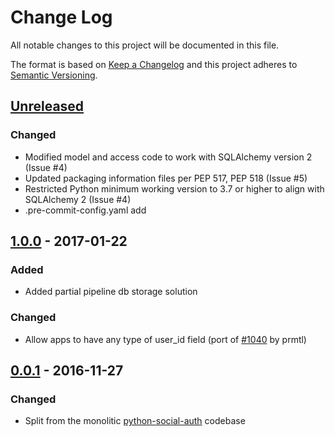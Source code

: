 # Change Log

All notable changes to this project will be documented in this file.

The format is based on [Keep a Changelog](http://keepachangelog.com/)
and this project adheres to [Semantic Versioning](http://semver.org/).

## [Unreleased](https://github.com/python-social-auth/social-app-pyramid/commits/master)

### Changed
- Modified model and access code to work with SQLAlchemy version 2 (Issue #4)
- Updated packaging information files per PEP 517, PEP 518 (Issue #5)
- Restricted Python minimum working version to 3.7 or higher to align with SQLAlchemy 2 (Issue #4)
- .pre-commit-config.yaml add

## [1.0.0](https://github.com/python-social-auth/social-app-pyramid/releases/tag/1.0.0) - 2017-01-22

### Added
- Added partial pipeline db storage solution

### Changed
- Allow apps to have any type of user_id field (port of [#1040](https://github.com/omab/python-social-auth/pull/1040)
  by prmtl)

## [0.0.1](https://github.com/python-social-auth/social-app-pyramid/releases/tag/0.0.1) - 2016-11-27

### Changed
- Split from the monolitic [python-social-auth](https://github.com/omab/python-social-auth)
  codebase
